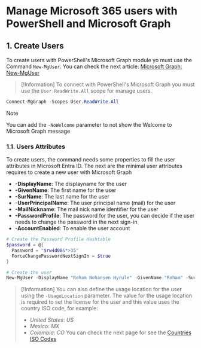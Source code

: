 # Manage Microsoft 365 users with PowerShell and Microsoft Graph

## 1. Create Users

To create users with PowerShell's Microsoft Graph module yo must use the Command `New-MgUser`. You can check the next article: [Microsoft Graph: New-MgUser](https://learn.microsoft.com/en-us/powershell/module/microsoft.graph.users/new-mguser?view=graph-powershell-1.0)

> [!Information]
> To connect with PowerShell's Microsoft Graph you must use the `User.ReadWrite.All` scope for manage users.
```Powershell
Connect-MgGraph -Scopes User.ReadWrite.All
```
> [!Note]
> You can add the `-NoWelcome` parameter to not show the Welcome to Microsoft Graph message

### 1.1. Users Attributes
To create users, the command needs some properties to fill the user attributes in Microsoft Entra ID. The next are the minimal user attributes requires to create a new user with Microsoft Graph
- **-DisplayName**: The displayname for the user
- **-GivenName**: The first name for the user
- **-SurName**: The last name for the user
- **-UserPrincipalName**: The user principal name (mail) for the user
- **-MailNickname**: The mail nick name identifier for the user
- **-PasswordProfile**: The password for the user, you can decide if the user needs to change the password in the next sign-in
- **-AccountEnabled**: To enable the user account

```PowerShell
# Create the Password Profile Hashtable
$password = @{
  Password = "$rw4d08&*>35"
  ForceChangePasswordNextSignIn = $true
}

# Create the user
New-MgUser -DisplayName "Roham Nohansen Hyrule" -GivenName "Roham" -SurName "Hyrule" -UserPrincipalName "roham.hyrule@hyrule.com" -MailNickName "roham.hyrule" -PasswordProfile $password -AccountEnabled
```

> [!Information]
> You can also define the usage location for the user using the `-UsageLocation` parameter. The value for the usage location is required to set the license for the user and this value uses the country ISO code, for example:
> - *United States*: _US_
> - *Mexico*: _MX_
> - *Colombia*: _CO_
> You can check the next page for see the [Countries ISO Codes](https://www.countrycode.org/)

